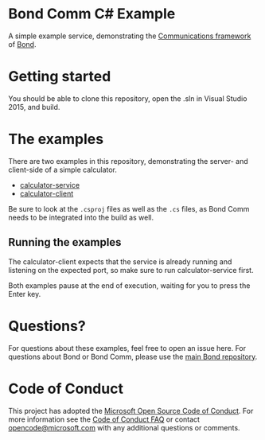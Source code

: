 # Bond Comm C# Example #

A simple example service, demonstrating the
[Communications framework](https://microsoft.github.io/bond/manual/bond_comm.html)
of [Bond](https://github.com/Microsoft/bond).

# Getting started #

You should be able to clone this repository, open the .sln in Visual Studio
2015, and build.

# The examples #

There are two examples in this repository, demonstrating the server- and
client-side of a simple calculator.

* [calculator-service](https://github.com/Microsoft/bond-comm-cs-example/tree/master/calculator-service)
* [calculator-client](https://github.com/Microsoft/bond-comm-cs-example/tree/master/calculator-client)

Be sure to look at the `.csproj` files as well as the `.cs` files, as Bond
Comm needs to be integrated into the build as well.

## Running the examples ##

The calculator-client expects that the service is already running and
listening on the expected port, so make sure to run calculator-service
first.

Both examples pause at the end of execution, waiting for you to press the
Enter key.

# Questions? #

For questions about these examples, feel free to open an issue here. For
questions about Bond or Bond Comm, please use the
[main Bond repository](https://github.com/Microsoft/bond).

# Code of Conduct

This project has adopted the
[Microsoft Open Source Code of Conduct](https://opensource.microsoft.com/codeofconduct/).
For more information see the
[Code of Conduct FAQ](https://opensource.microsoft.com/codeofconduct/faq/)
or contact [opencode@microsoft.com](mailto:opencode@microsoft.com) with any
additional questions or comments.
